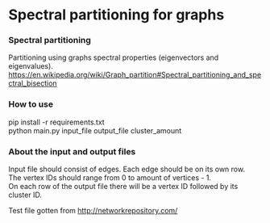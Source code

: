 # Spectral partitioning for graphs

### Spectral partitioning 
Partitioning using graphs spectral properties (eigenvectors and eigenvalues).  
https://en.wikipedia.org/wiki/Graph_partition#Spectral_partitioning_and_spectral_bisection  

### How to use
pip install -r requirements.txt  
python main.py input_file output_file cluster_amount  

### About the input and output files
Input file should consist of edges. Each edge should be on its own row.  
The vertex IDs should range from 0 to amount of vertices - 1.  
On each row of the output file there will be a vertex ID followed by its cluster ID.  
 
Test file gotten from http://networkrepository.com/
